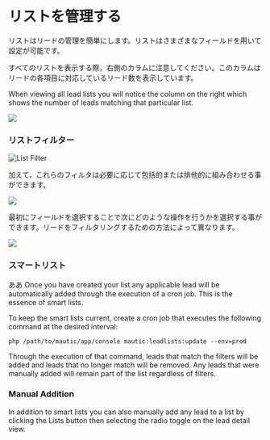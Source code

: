 # リストを管理する

リストはリードの管理を簡単にします。リストはさまざまなフィールドを用いて設定が可能です。

すべてのリストを表示する際，右側のカラムに注意してください。このカラムはリードの各項目に対応しているリード数を表示しています。

When viewing all lead lists you will notice the column on the right which shows the number of leads matching that particular list.

![](http://drop.dbh.li/image/3v3F2v280n1z/Image%202014-11-16%20at%209.32.16%20PM.png)

### リストフィルター

![List Filter](http://drop.dbh.li/image/3j350h370g0t/Image%202014-11-16%20at%209.13.39%20PM.png)

加えて，これらのフィルタは必要に応じて包括的または排他的に組み合わせる事ができます。

![](http://drop.dbh.li/image/2u090o1n252V/Image%202014-11-16%20at%209.16.12%20PM.png)

最初にフィールドを選択することで次にどのような操作を行うかを選択する事ができます。リードをフィルタリングするための方法によって異なります。

![](http://drop.dbh.li/image/3o0a32313h07/Image%202014-11-16%20at%209.26.57%20PM.png)

### スマートリスト
ああ
Once you have created your list any applicable lead will be automatically added through the execution of a cron job. This is the essence of smart lists.

To keep the smart lists current, create a cron job that executes the following command at the desired interval:

```
php /path/to/mautic/app/console mautic:leadlists:update --env=prod
```

Through the execution of that command, leads that match the filters will be added and leads that no longer match will be removed. Any leads that were manually added will remain part of the list regardless of filters.

### Manual Addition

In addition to smart lists you can also manually add any lead to a list by clicking the Lists button then selecting the radio toggle on the lead detail view.
